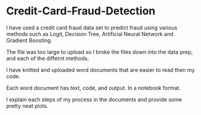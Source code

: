 # Credit-Card-Fraud-Detection
I have used a credit card fraud data set to predict fraud using various methods such as Logit, Decision Tree, Artificial Neural Network and Gradient Boosting.

The file was too large to upload so I broke the files down into the data prep, and each of the differnt methods.

I have knitted and uploaded word documents that are easier to read then my code.

Each word document has text, code, and output. In a notebook format.

I explain each steps of my process in the documents and provide some pretty neat plots.
